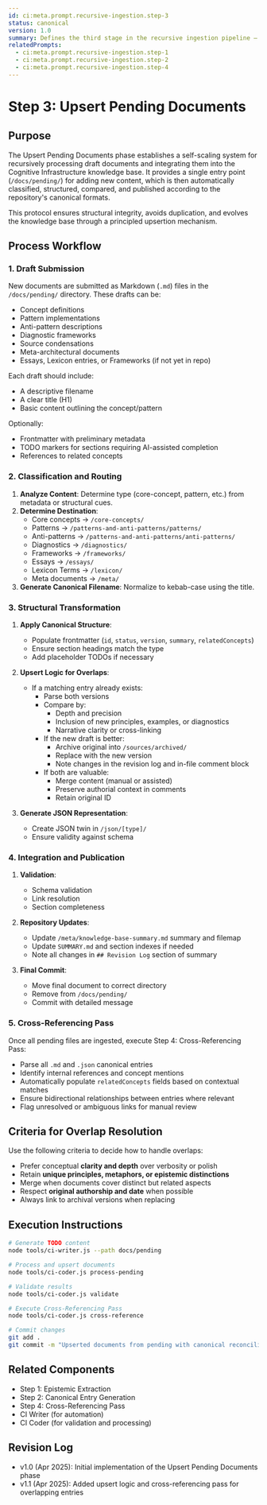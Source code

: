 ```yaml
---
id: ci:meta.prompt.recursive-ingestion.step-3
status: canonical
version: 1.0
summary: Defines the third stage in the recursive ingestion pipeline — processing, validating, and upserting draft documents into the canonical knowledge base.
relatedPrompts:
  - ci:meta.prompt.recursive-ingestion.step-1
  - ci:meta.prompt.recursive-ingestion.step-2
  - ci:meta.prompt.recursive-ingestion.step-4
---
```


# Step 3: Upsert Pending Documents

## Purpose

The Upsert Pending Documents phase establishes a self-scaling system for recursively processing draft documents and integrating them into the Cognitive Infrastructure knowledge base. It provides a single entry point (`/docs/pending/`) for adding new content, which is then automatically classified, structured, compared, and published according to the repository's canonical formats.

This protocol ensures structural integrity, avoids duplication, and evolves the knowledge base through a principled upsertion mechanism.

## Process Workflow

### 1. Draft Submission

New documents are submitted as Markdown (`.md`) files in the `/docs/pending/` directory. These drafts can be:
- Concept definitions
- Pattern implementations
- Anti-pattern descriptions
- Diagnostic frameworks
- Source condensations
- Meta-architectural documents
- Essays, Lexicon entries, or Frameworks (if not yet in repo)

Each draft should include:
- A descriptive filename
- A clear title (H1)
- Basic content outlining the concept/pattern

Optionally:
- Frontmatter with preliminary metadata
- TODO markers for sections requiring AI-assisted completion
- References to related concepts

### 2. Classification and Routing

1. **Analyze Content**: Determine type (core-concept, pattern, etc.) from metadata or structural cues.
2. **Determine Destination**:
   - Core concepts → `/core-concepts/`
   - Patterns → `/patterns-and-anti-patterns/patterns/`
   - Anti-patterns → `/patterns-and-anti-patterns/anti-patterns/`
   - Diagnostics → `/diagnostics/`
   - Frameworks → `/frameworks/`
   - Essays → `/essays/`
   - Lexicon Terms → `/lexicon/`
   - Meta documents → `/meta/`
3. **Generate Canonical Filename**: Normalize to kebab-case using the title.

### 3. Structural Transformation

1. **Apply Canonical Structure**:
   - Populate frontmatter (`id`, `status`, `version`, `summary`, `relatedConcepts`)
   - Ensure section headings match the type
   - Add placeholder TODOs if necessary

2. **Upsert Logic for Overlaps**:
   - If a matching entry already exists:
     - Parse both versions
     - Compare by:
       - Depth and precision
       - Inclusion of new principles, examples, or diagnostics
       - Narrative clarity or cross-linking
     - If the new draft is better:
       - Archive original into `/sources/archived/`
       - Replace with the new version
       - Note changes in the revision log and in-file comment block
     - If both are valuable:
       - Merge content (manual or assisted)
       - Preserve authorial context in comments
       - Retain original ID

3. **Generate JSON Representation**:
   - Create JSON twin in `/json/[type]/`
   - Ensure validity against schema

### 4. Integration and Publication

1. **Validation**:
   - Schema validation
   - Link resolution
   - Section completeness

2. **Repository Updates**:
   - Update `/meta/knowledge-base-summary.md` summary and filemap
   - Update `SUMMARY.md` and section indexes if needed
   - Note all changes in `## Revision Log` section of summary

3. **Final Commit**:
   - Move final document to correct directory
   - Remove from `/docs/pending/`
   - Commit with detailed message

### 5. Cross-Referencing Pass

Once all pending files are ingested, execute Step 4: Cross-Referencing Pass:
- Parse all `.md` and `.json` canonical entries
- Identify internal references and concept mentions
- Automatically populate `relatedConcepts` fields based on contextual matches
- Ensure bidirectional relationships between entries where relevant
- Flag unresolved or ambiguous links for manual review

## Criteria for Overlap Resolution

Use the following criteria to decide how to handle overlaps:
- Prefer conceptual **clarity and depth** over verbosity or polish
- Retain **unique principles, metaphors, or epistemic distinctions**
- Merge when documents cover distinct but related aspects
- Respect **original authorship and date** when possible
- Always link to archival versions when replacing

## Execution Instructions

```bash
# Generate TODO content
node tools/ci-writer.js --path docs/pending

# Process and upsert documents
node tools/ci-coder.js process-pending

# Validate results
node tools/ci-coder.js validate

# Execute Cross-Referencing Pass
node tools/ci-coder.js cross-reference

# Commit changes
git add .
git commit -m "Upserted documents from pending with canonical reconciliation and cross-referencing"
```

## Related Components

- Step 1: Epistemic Extraction
- Step 2: Canonical Entry Generation
- Step 4: Cross-Referencing Pass
- CI Writer (for automation)
- CI Coder (for validation and processing)

## Revision Log

- v1.0 (Apr 2025): Initial implementation of the Upsert Pending Documents phase
- v1.1 (Apr 2025): Added upsert logic and cross-referencing pass for overlapping entries 